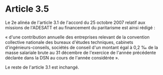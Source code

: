 # Article 3.5

Le 2e alinéa de l'article 3.1 de l'accord du 25 octobre 2007 relatif aux missions de l'ADESATT et au financement du paritarisme est ainsi rédigé :

« d'une contribution annuelle des entreprises relevant de la convention collective nationale des bureaux d'études techniques, cabinets d'ingénieurs-conseils, sociétés de conseil d'un montant égal à 0,2 ‰ de la masse salariale brute au 31 décembre de l'exercice de l'année précédente déclarée dans la DSN au cours de l'année considérée ».

Le reste de l'article 3.1 est inchangé.

